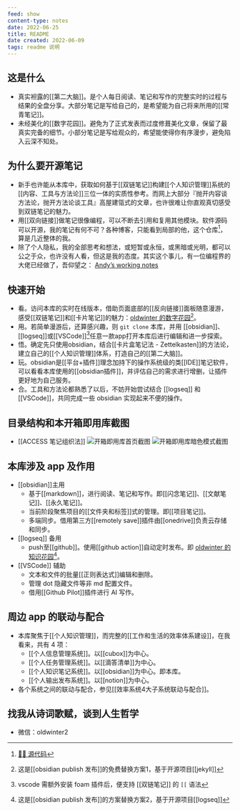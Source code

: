 ```yaml
---
feed: show
content-type: notes
date: 2022-06-25
title: README
date created: 2022-06-09
tags: readme 说明
---
```


## 这是什么

- 真实袒露的[[第二大脑]]。是个人每日阅读、笔记和写作的完整实时的过程与结果的全盘分享。大部分笔记是写给自己的，是希望能为自己将来所用的[[常青笔记]]。
- 未经美化的[[数字花园]]。避免为了正式发表而过度修葺美化文章，保留了最真实完备的细节。小部分笔记是写给观众的，希望能使得你有序漫步，避免陷入云深不知处。

## 为什么要开源笔记

- 新手也许能从本库中，获取如何基于[[双链笔记]]构建[[个人知识管理]]系统的[[内容、工具与方法论]]三位一体的实质性参考。而网上大部分『抛开内容谈方法论，抛开方法论谈工具』高屋建瓴式的文章，也许很难让你直观真切感受到双链笔记的魅力。
- 用[[双向链接]]做笔记很像编程，可以不断去引用和复用其他模块。软件源码可以开源，我的笔记有何不可？各种博客，只能看到局部的他，这个仓库[^1]，算是几近整体的我。
- 除了个人隐私，我的全部思考和想法，或短暂或永恒，或黑暗或光明，都可以公之于众，也许没有人看，但这是我的态度。其实这个事儿，有一位编程界的大佬已经做了，吾仰望之： [Andyʼs working notes](https://notes.andymatuschak.org/About_these_notes)

## 快速开始

- 看。访问本库的实时在线版本，借助页面底部的[[反向链接]]面板随意漫游，感受[[双链笔记]]和[[卡片笔记]]的魅力：[oldwinter 的数字花园](https://notes.oldwinter.top)[^2]。
- 用。若简单漫游后，还算感兴趣，则 `git clone` 本库，并用 [[obsidian]]、[[logseq]]或[[VSCode]][^3]任意一款app打开本库后进行编辑和进一步探索。
- 悟。确定先只使用obsidian，结合[[卡片盒笔记法 - Zettelkasten]]的方法论，建立自己的[[个人知识管理]]体系，打造自己的[[第二大脑]]。
- 玩。obsidian是[[平台+插件]]理念加持下的操作系统级的类[[IDE]]笔记软件，可以看看本库使用的[[obsidian插件]]，并评估自己的需求进行增删，让插件更好地为自己服务。
- 合。工具和方法论都熟悉了以后，不妨开始尝试结合 [[logseq]] 和 [[VSCode]]，共同完成一些 obsidian 实现起来不便的操作。

## 目录结构和本开箱即用库截图

- [[ACCESS 笔记组织法]]
![开箱即用库首页截图](https://my-public-pic.oss-cn-hangzhou.aliyuncs.com/202206251428706.png)
![开箱即用库暗色模式截图](https://my-public-pic.oss-cn-hangzhou.aliyuncs.com/202206251434534.png)

## 本库涉及 app 及作用

- [[obsidian]]主用
    - 基于[[markdown]]，进行阅读、笔记和写作。即[[闪念笔记]]、[[文献笔记]]、[[永久笔记]]。
    - 当前阶段聚焦项目的[[文件夹和标签]]式的管理。即[[项目笔记]]。
    - 多端同步。借用第三方[[remotely save]]插件由[[onedrive]]负责云存储和同步。
- [[logseq]] 备用
    - push至[[github]]。使用[[github action]]自动定时发布。即 [oldwinter 的知识花园](https://garden.oldwinter.top/)[^4]。
- [[VSCode]] 辅助
    - 文本和文件的批量[[正则表达式]]编辑和删除。
    - 管理 dot 隐藏文件等非 md 配置文件。
    - 借用[[Github Pilot]]插件进行 AI 写作。

## 周边 app 的联动与配合

- 本库聚焦于[[个人知识管理]]，而完整的[[工作和生活的效率体系建设]]，在我看来，共有 4 项：
    - [[个人信息管理系统]]。以[[cubox]]为中心。
    - [[个人任务管理系统]]。以[[滴答清单]]为中心。
    - [[个人知识笔记系统]]。以[[obsidian]]为中心。即本库。
    - [[个人输出发布系统]]。以[[notion]]为中心。
- 各个系统之间的联动与配合，参见[[效率系统4大子系统联动与配合]]。

## 找我从诗词歌赋，谈到人生哲学

- 微信：oldwinter2

[^1]: [👨‍💻‍ 源代码](https://github.com/oldwinter/knowledge-garden)

[^2]: 这是[[obsidian publish 发布]]的免费替换方案1，基于开源项目[[jekyll]]
[^3]: vscode 需额外安装 foam 插件后，便支持 [[双链笔记]] 的 `[[` 语法
[^4]: 这是[[obsidian publish 发布]]的方案替换方案2，基于开源项目[[logseq]]
